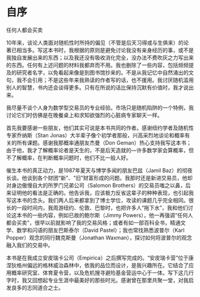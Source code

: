 # 自序  
任何人都会买卖  


10年来，谈论人类面对随机性时所持的偏见（不管是后天习得或与生俱来）的论著已相当多。写这本书时，我根据的原则是避免讨论我没有亲身经历的事，或不是我独自发展出来的东西；以及我还没有吸收消化完全，没办法不费吹灰之力写出来的东西。任何有上述问题的材料我都弃而不用。我也删除了一些内容，包括频频提及的研究者名字，以免看起来像是到图书馆抄来的。不是从我记忆中自然涌出的文句，我不会引用；不是这些年来我熟读的作者写的话，也不援用。我讨厌随机滥用别人的智慧，书内还会谈得更多。只有在所说的话比保持沉默有价值时，我才说出来。

我尽量不谈个人身为数学型交易员的专业经验。市场只是随机陷阱的一个特例，我讨论它们时仿佛是在晚餐桌上和求知欲强烈的心脏病专家聊天一样。

首先我要感谢一些朋友，他们其实可说是本书共同的作者。感谢纽约学者及随机性专家乔纳斯（Stan Jonas）大半辈子像个初学者那般，兴高采烈地谈论和概率有关的所有课题。感谢我那概率通朋友杰曼（Don Geman）热心支持我写这本书；由于他，我才了解概率论者是天生的，不是后天造就的—许多数学家会算概率，但不了解概率，在判断概率问题时，他们不比一般人好。

催生本书的真正动力，是1987年夏天与博学多闻的朋友巴兹（Jamil Baz）的彻夜长谈。他谈到各个财团“新”、“旧”财富形成的问题。我那时还是新进交易员，他却对身边傲慢自大的所罗门兄弟公司（Salomon Brothers）的交易员嗤之以鼻，后来证明他的看法是正确的。他告诉我，应该极力反省这辈子的种种表现，也引起我写这本书的念头。我们两人后来都拿到了博士学位，攻读的课题几乎完全相同。很长的一段时间内，我周游纽约、伦敦、巴黎时，也把许多人“拖下水”，我和他们讨论这本书的一些内容，例如已故的鲍尔斯（Jimmy Powers），他一再强调“任何人都会买卖”，很早以前就影响了我的交易风格；或者有如一部百科全书，精通文学、数学和闪语的朋友巴斯泰尔（David Pastel）；我也常找熟悉波普尔（Karl Popper）观念的同行魏克斯曼（Jonathan Waxman），探讨如何将波普尔的观念融入我们的交易中。

本书是在我成立安皮瑞卡公司（Empirica）之后撰写完成的。“安皮瑞卡营”位于康涅狄格州偏远的格林威治森林中，依我的品位而设计，是我兴趣所在。它结合了应用概率研究室、体育夏令营，以及危机搜寻避险基金营运中心于一体。写下这几行字时，我又回想起专业生涯中最美好的那些时光。感谢曾在那里共聚一堂，对我启发良多的志同道合之士。
